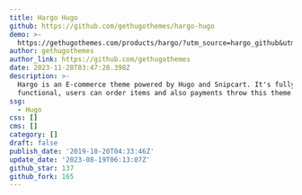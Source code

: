 ```yaml
---
title: Hargo Hugo
github: https://github.com/gethugothemes/hargo-hugo
demo: >-
  https://gethugothemes.com/products/hargo/?utm_source=hargo_github&utm_medium=referral&utm_campaign=gh_theme_about
author: gethugothemes
author_link: https://github.com/gethugothemes
date: 2023-11-28T03:47:28.398Z
description: >-
  Hargo is an E-commerce theme powered by Hugo and Snipcart. It's fully
  functional, users can order items and also payments throw this theme.
ssg:
  - Hugo
css: []
cms: []
category: []
draft: false
publish_date: '2019-10-20T04:33:46Z'
update_date: '2023-08-19T06:13:07Z'
github_star: 137
github_fork: 165
---
```

